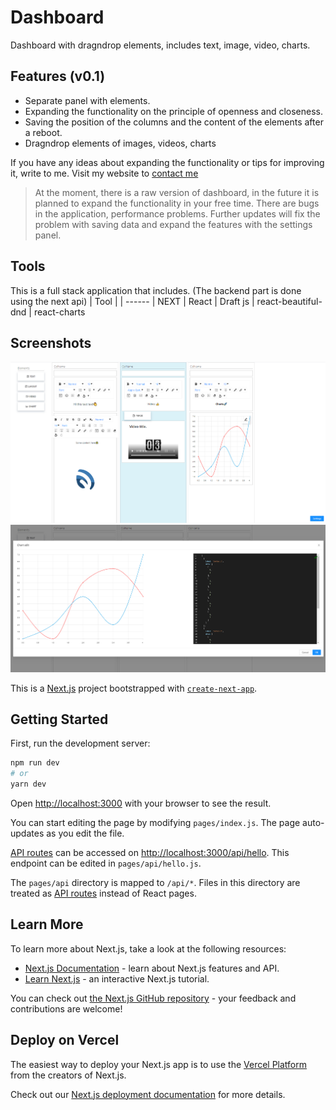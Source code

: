 # Dashboard

Dashboard with dragndrop elements, includes text, image, video, charts.

## Features (v0.1)

- Separate panel with elements.
- Expanding the functionality on the principle of openness and closeness.
- Saving the position of the columns and the content of the elements after a reboot.
- Dragndrop elements of images, videos, charts

If you have any ideas about expanding the functionality or tips for improving it, write to me. Visit my website to 
[contact me](https://sieugene.vercel.app/)

> At the moment, there is a raw version of dashboard, 
> in the future it is planned to expand the functionality 
> in your free time. There are bugs in the application, performance problems.
> Further updates will fix the problem with saving data and expand the features with the settings panel.

## Tools
This is a full stack application that includes. (The backend part is done using the next api)
| Tool |
| ------ 
| NEXT 
| React 
| Draft js 
| react-beautiful-dnd 
| react-charts
## Screenshots
![Preview dashboard](https://github.com/sieugene/dashboard/blob/master/public/gh/1.jpg?raw=true)
![Preview dashboard2](https://github.com/sieugene/dashboard/blob/master/public/gh/2.jpg?raw=true)

This is a [Next.js](https://nextjs.org/) project bootstrapped with [`create-next-app`](https://github.com/vercel/next.js/tree/canary/packages/create-next-app).

## Getting Started

First, run the development server:

```bash
npm run dev
# or
yarn dev
```

Open [http://localhost:3000](http://localhost:3000) with your browser to see the result.

You can start editing the page by modifying `pages/index.js`. The page auto-updates as you edit the file.

[API routes](https://nextjs.org/docs/api-routes/introduction) can be accessed on [http://localhost:3000/api/hello](http://localhost:3000/api/hello). This endpoint can be edited in `pages/api/hello.js`.

The `pages/api` directory is mapped to `/api/*`. Files in this directory are treated as [API routes](https://nextjs.org/docs/api-routes/introduction) instead of React pages.

## Learn More

To learn more about Next.js, take a look at the following resources:

- [Next.js Documentation](https://nextjs.org/docs) - learn about Next.js features and API.
- [Learn Next.js](https://nextjs.org/learn) - an interactive Next.js tutorial.

You can check out [the Next.js GitHub repository](https://github.com/vercel/next.js/) - your feedback and contributions are welcome!

## Deploy on Vercel

The easiest way to deploy your Next.js app is to use the [Vercel Platform](https://vercel.com/new?utm_medium=default-template&filter=next.js&utm_source=create-next-app&utm_campaign=create-next-app-readme) from the creators of Next.js.

Check out our [Next.js deployment documentation](https://nextjs.org/docs/deployment) for more details.
